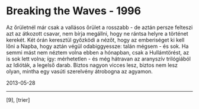 # Breaking the Waves - 1996

Az őrületnél már csak a vallásos őrület a rosszabb - de aztán persze felteszi azt az átkozott csavar, nem bírja megállni, hogy ne rántsa helyre a történet kerekét. Két órán keresztül győzködi a nézőt, hogy az emberiséget ki kell lőni a Napba, hogy aztán végül odabiggyessze: talán mégsem - és sok. Ha semmi mást nem néztem volna ebben a hónapban, csak a Hullámtörést, az is sok lett volna; így: mérhetetlen - és még hátravan az aranyszív trilógiából az Idióták, a legelső darab. Biztos nagyon vicces lesz, biztos nem lesz olyan, mintha egy vasúti szerelvény átrobogna az agyamon.

2013-05-28 

----

[9], [trier]
